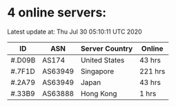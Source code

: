 # 4 online servers:

Latest update at: Thu Jul 30 05:10:11 UTC 2020

| ID | ASN | Server Country | Online |
| -- | --- | -------------- | ------ |
| #.D09B | AS174 | United States | 43 hrs |
| #.7F1D | AS63949 | Singapore | 221 hrs |
| #.2A79 | AS63949 | Japan | 43 hrs |
| #.33B9 | AS63888 | Hong Kong | 1 hrs |

